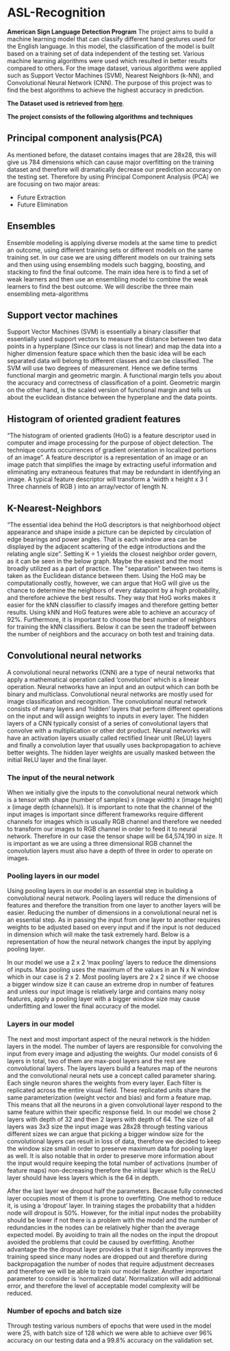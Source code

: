# ASL-Recognition
**American Sign Language Detection Program**
The project aims to build a machine learning model that can classify different hand gestures used for the English language. In this model, the classification of the model is built based on a training set of data independent of the testing set. Various machine learning algorithms were used which resulted in better results compared to others. For the image dataset, various algorithms were applied such as Support Vector Machines (SVM), Nearest Neighbors (k-NN), and Convolutional Neural Network (CNN). The purpose of this project was to find the best algorithms to achieve the highest accuracy in prediction. 

**The Dataset used is retrieved from [here](https://www.kaggle.com/datamunge/sign-language-mnist)**.

**The project consists of the following algorithms and techniques**

## Principal component analysis(PCA)
As mentioned before, the dataset contains images that are 28x28, this will give us 784 dimensions which can cause major overfitting on the training dataset and therefore will dramatically decrease our prediction accuracy on the testing set. Therefore by using Principal Component Analysis (PCA) we are focusing on two major areas:
  - Future Extraction 
  - Future Elimination 
## Ensembles
Ensemble modeling is applying diverse models at the same time to predict an outcome, using different training sets or different models on the same training set. In our case we are using different models on our training sets and then using using ensembling models such bagging, boosting, and stacking to find the final outcome. 
The main idea here is to find a set of weak learners and then use an ensembling model to combine the weak learners to find the best outcome. We will describe the three main ensembling meta-algorithms
## Support vector machines
Support Vector Machines (SVM) is essentially a binary classifier that essentially used support vectors to measure the distance between two data points in a hyperplane (Since our class is not linear) and map the data into a higher dimension feature space which then the basic idea will be each separated data will belong to different classes and can be classified. The SVM will use two degrees of measurement. Hence we define terms functional margin and geometric margin. A functional margin tells you about the accuracy and correctness of classification of a point. Geometric margin on the other hand, is the scaled version of functional margin and tells us about the euclidean distance between the hyperplane and the data points.
## Histogram of oriented gradient features
“The histogram of oriented gradients (HoG) is a feature descriptor used in computer and image processing for the purpose of object detection. The technique counts occurrences of gradient orientation in localized portions of an image”. A feature descriptor is a representation of an image or an image patch that simplifies the image by extracting useful information and eliminating any extraneous features that may be redundant in identifying an image. A typical feature descriptor will transform a ‘width x height x 3 ( Three channels of RGB ) into an array/vector of length N. 
## K-Nearest-Neighbors
“The essential idea behind the HoG descriptors is that neighborhood object appearance and shape inside a picture can be depicted by circulation of edge bearings and power angles. That is each window area can be displayed by the adjacent scattering of the edge introductions and the relating angle size”. Setting K = 1 yields the closest neighbor order govern, as it can be seen in the below graph. Maybe the easiest and the most broadly utilized as a part of practice. The "separation" between two items is taken as the Euclidean distance between them. Using the HoG may be computationally costly, however, we can argue that HoG will give us the chance to determine the neighbors of every datapoint by a high probability, and therefore achieve the best results. They way that HoG works makes it easier for the kNN classifier to classify images and therefore getting better results. Using kNN and HoG features were able to achieve an accuracy of 92%. Furthermore, it is important to choose the best number of neighbors for training the kNN classifiers. Below it can be seen the tradeoff between the number of neighbors and the accuracy on both test and training data. 
## Convolutional neural networks
A convolutional neural networks (CNN) are a type of neural networks that apply a mathematical operation called ‘convolution’ which is a linear operation.  Neural networks have an input and an output which can both be binary and multiclass. Convolutional neural networks are mostly used for image classification and recognition. The convolutional neural network consists of many layers and ‘hidden’ layers that perform different operations on the input and will assign weights to inputs in every layer. The hidden layers of a CNN typically consist of a series of convolutional layers that convolve with a multiplication or other dot product. Neural networks will have an activation layers usually called rectified linear unit (ReLU) layers and finally a convolution layer that usually uses backpropagation to achieve better weights. The hidden layer weights are usually masked between the initial ReLU layer and the final layer.
 ### The input of the neural network
When we initially give the inputs to the convolutional neural network which is a tensor with shape (number of samples) x (image width) x (image height) x (image depth (channels)).  It is important to note that the channel of the input images is important since different frameworks require different channels for images which is usually RGB channel and therefore we needed to transform our images to RGB channel in order to feed it to neural network. Therefore in our case the tensor shape will be 64,574,190 in size. It is important as we are using a three dimensional RGB channel the convolution layers must also have a depth of three in order to operate on images. 
###  Pooling layers in our model
Using pooling layers in our model is an essential step in building a convolutional neural network. Pooling layers will reduce the dimensions of features and therefore the transition from one layer to another layers will be easier. Reducing the number of dimensions in a convolutional neural net is an essential step. As in passing the input from one layer to another requires weights to be adjusted based on every input and if the input is not deduced in dimension which will make the task extremely hard. Below is a representation of how the neural network changes the input by applying pooling layer.

In our model we use a 2 x 2 ‘max pooling’ layers to reduce the dimensions of inputs. Max pooling uses the maximum of the values in an N x N  window which in our case is 2 x 2. Most pooling layers are 2 x 2 since if we choose a bigger window size it can cause an extreme drop in number of features and unless our input image is relatively large and contains many noisy features, apply a pooling layer with a bigger window size may cause underfitting and lower the final accuracy of the model. 
 ### Layers in our model 
The next and most important aspect of the neural network is the hidden layers in the model. The number of layers are responsible for convolving the input from every image and adjusting the weights. Our model consists of 6 layers in total, two of them are max-pool layers and the rest are convolutional layers. The layers layers build a features map of the neurons and the convolutional neural nets use a concept called parameter sharing. Each single neuron shares the weights from every layer.  Each filter is replicated across the entire visual field. These replicated units share the same parameterization (weight vector and bias) and form a feature map. This means that all the neurons in a given convolutional layer respond to the same feature within their specific response field. In our model we chose 2 layers with depth of 32 and then 2 layers with depth of 64. The size of all layers was 3x3 size the input image was 28x28 through testing various different sizes we can argue that picking a bigger window size for the convolutional layers can result in loss of data, therefore we decided to keep the window size small in order to preserve maximum data for pooling layer as well. It is also notable that in order to preserve more information about the input would require keeping the total number of activations (number of feature maps) non-decreasing therefore the initial layer which is the ReLU layer should have less layers which is the 64 in depth.

After the last layer we dropout half the parameters. Because fully connected layer occupies most of them it is prone to overfitting. One method to reduce it, is using a ‘dropout’  layer. In training stages the probability that a hidden node will dropout is 50%. However, for the initial input nodes the probability should be lower if not there is a problem with the model and the number of redundancies in the nodes can be relatively higher than the average expected model. By avoiding to train all the nodes on the input the dropout avoided the problems that could be caused by overfitting. Another advantage the the dropout layer provides is that it significantly improves the training speed since many nodes are dropped out and therefore during backpropagation the number of nodes that require adjustment decreases and therefore we will be able to train our model faster. Another important parameter to consider is ‘normalized data’. Normalization will add additional error, and therefore the level of acceptable model complexity will be reduced.
 ### Number of epochs and batch size
Through testing various numbers of epochs that were used in the model were 25, with batch size of 128 which we were able to achieve over 96% accuracy on our testing data and a 99.8% accuracy on the validation set. 


